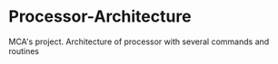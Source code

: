 # Processor-Architecture
MCA's project. Architecture of processor with several commands and routines 
